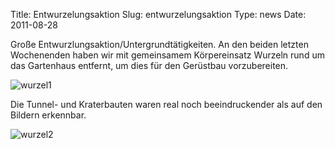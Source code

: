 Title: Entwurzelungsaktion
Slug: entwurzelungsaktion
Type: news
Date: 2011-08-28

<p>Große Entwurzlungsaktion/Untergrundtätigkeiten. An den beiden letzten Wochenenden haben wir mit gemeinsamem Körpereinsatz Wurzeln rund um das Gartenhaus entfernt, um dies für den Gerüstbau vorzubereiten. </p>
<img src="/images/august0.png" alt="wurzel1"/>
<p>Die Tunnel- und Kraterbauten waren real noch beeindruckender als auf den Bildern erkennbar.
</p>
<img src="/images/august1.png" alt="wurzel2"/>

